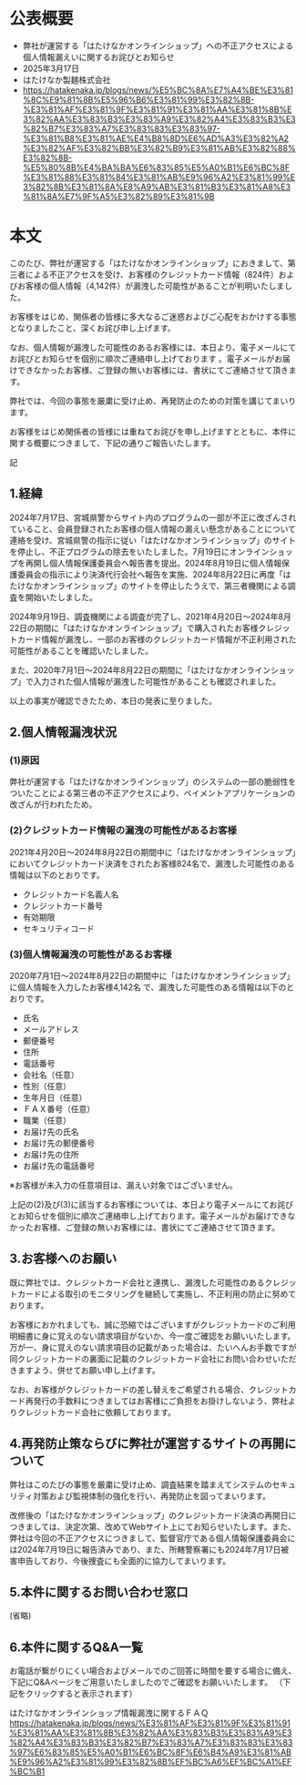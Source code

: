 # 公表概要
- 弊社が運営する「はたけなかオンラインショップ」への不正アクセスによる個人情報漏えいに関するお詫びとお知らせ
- 2025年3月17日
- はたけなか製麺株式会社
- https://hatakenaka.jp/blogs/news/%E5%BC%8A%E7%A4%BE%E3%81%8C%E9%81%8B%E5%96%B6%E3%81%99%E3%82%8B-%E3%81%AF%E3%81%9F%E3%81%91%E3%81%AA%E3%81%8B%E3%82%AA%E3%83%B3%E3%83%A9%E3%82%A4%E3%83%B3%E3%82%B7%E3%83%A7%E3%83%83%E3%83%97-%E3%81%B8%E3%81%AE%E4%B8%8D%E6%AD%A3%E3%82%A2%E3%82%AF%E3%82%BB%E3%82%B9%E3%81%AB%E3%82%88%E3%82%8B-%E5%80%8B%E4%BA%BA%E6%83%85%E5%A0%B1%E6%BC%8F%E3%81%88%E3%81%84%E3%81%AB%E9%96%A2%E3%81%99%E3%82%8B%E3%81%8A%E8%A9%AB%E3%81%B3%E3%81%A8%E3%81%8A%E7%9F%A5%E3%82%89%E3%81%9B

# 本文
このたび、弊社が運営する「はたけなかオンラインショップ」におきまして、第三者による不正アクセスを受け、お客様のクレジットカード情報（824件）およびお客様の個人情報（4,142件）が漏洩した可能性があることが判明いたしました。

お客様をはじめ、関係者の皆様に多大なるご迷惑およびご心配をおかけする事態となりましたこと、深くお詫び申し上げます。

なお、個人情報が漏洩した可能性のあるお客様には、本日より、電子メールにてお詫びとお知らせを個別に順次ご連絡申し上げております 。電子メールがお届けできなかったお客様、ご登録の無いお客様には、書状にてご連絡させて頂きます。


弊社では、今回の事態を厳粛に受け止め、再発防止のための対策を講じてまいります。

お客様をはじめ関係者の皆様には重ねてお詫びを申し上げますとともに、本件に関する概要につきまして、下記の通りご報告いたします。
 

記 

## 1.経緯
2024年7月17日、宮城県警からサイト内のプログラムの一部が不正に改ざんされていること、会員登録されたお客様の個人情報の漏えい懸念があることについて連絡を受け、宮城県警の指示に従い「はたけなかオンラインショップ」のサイトを停止し、不正プログラムの除去をいたしました。7月19日にオンラインショップを再開し個人情報保護委員会へ報告書を提出。2024年8月19日に個人情報保護委員会の指示により決済代行会社へ報告を実施、2024年8月22日に再度「はたけなかオンラインショップ」のサイトを停止したうえで、第三者機関による調査を開始いたしました。

2024年9月19日、調査機関による調査が完了し、2021年4月20日～2024年8月22日の期間に「はたけなかオンラインショップ」で購入されたお客様クレジットカード情報が漏洩し、一部のお客様のクレジットカード情報が不正利用された可能性があることを確認いたしました。

また、2020年7月1日～2024年8月22日の期間に「はたけなかオンラインショップ」で入力された個人情報が漏洩した可能性があることも確認されました。

以上の事実が確認できたため、本日の発表に至りました。 

## 2.個人情報漏洩状況 
### (1)原因
弊社が運営する「はたけなかオンラインショップ」のシステムの一部の脆弱性をついたことによる第三者の不正アクセスにより、ペイメントアプリケーションの改ざんが行われたため。

### (2)クレジットカード情報の漏洩の可能性があるお客様
2021年4月20日～2024年8月22日の期間中に「はたけなかオンラインショップ」においてクレジットカード決済をされたお客様824名で、漏洩した可能性のある情報は以下のとおりです。
- クレジットカード名義人名
- クレジットカード番号
- 有効期限
- セキュリティコード

### (3)個人情報漏洩の可能性があるお客様
2020年7月1日～2024年8月22日の期間中に「はたけなかオンラインショップ」に個人情報を入力したお客様4,142名 で、漏洩した可能性のある情報は以下のとおりです。
- 氏名
- メールアドレス
- 郵便番号
- 住所
- 電話番号
- 会社名（任意）
- 性別（任意）
- 生年月日（任意）
- ＦＡＸ番号（任意）
- 職業（任意）
- お届け先の氏名
- お届け先の郵便番号
- お届け先の住所
- お届け先の電話番号

※お客様が未入力の任意項目は、漏えい対象ではございません。

上記の(2)及び(3)に該当するお客様については、本日より電子メールにてお詫びとお知らせを個別に順次ご連絡申し上げております。電子メールがお届けできなかったお客様、ご登録の無いお客様には、書状にてご連絡させて頂きます。

## 3.お客様へのお願い
既に弊社では、クレジットカード会社と連携し、漏洩した可能性のあるクレジットカードによる取引のモニタリングを継続して実施し、不正利用の防止に努めております。

お客様におかれましても、誠に恐縮ではございますがクレジットカードのご利用明細書に身に覚えのない請求項目がないか、今一度ご確認をお願いいたします。万が一、身に覚えのない請求項目の記載があった場合は、たいへんお手数ですが同クレジットカードの裏面に記載のクレジットカード会社にお問い合わせいただきますよう、併せてお願い申し上げます。

なお、お客様がクレジットカードの差し替えをご希望される場合、クレジットカード再発行の手数料につきましてはお客様にご負担をお掛けしないよう、弊社よりクレジットカード会社に依頼しております。

## 4.再発防止策ならびに弊社が運営するサイトの再開について 
弊社はこのたびの事態を厳粛に受け止め、調査結果を踏まえてシステムのセキュリティ対策および監視体制の強化を行い、再発防止を図ってまいります。

改修後の「はたけなかオンラインショップ」のクレジットカード決済の再開日につきましては、決定次第、改めてWebサイト上にてお知らせいたします。また、弊社は今回の不正アクセスにつきまして、監督官庁である個人情報保護委員会には2024年7月19日に報告済みであり、また、所轄警察署にも2024年7月17日被害申告しており、今後捜査にも全面的に協力してまいります。

## 5.本件に関するお問い合わせ窓口
(省略)

## 6.本件に関するQ&A一覧
お電話が繋がりにくい場合およびメールでのご回答に時間を要する場合に備え、下記にQ&Aページをご用意いたしましたのでご確認をお願いいたします。
（下記をクリックすると表示されます）

はたけなかオンラインショップ情報漏洩に関するＦＡＱ
https://hatakenaka.jp/blogs/news/%E3%81%AF%E3%81%9F%E3%81%91%E3%81%AA%E3%81%8B%E3%82%AA%E3%83%B3%E3%83%A9%E3%82%A4%E3%83%B3%E3%82%B7%E3%83%A7%E3%83%83%E3%83%97%E6%83%85%E5%A0%B1%E6%BC%8F%E6%B4%A9%E3%81%AB%E9%96%A2%E3%81%99%E3%82%8B%EF%BC%A6%EF%BC%A1%EF%BC%B1
